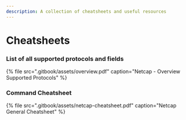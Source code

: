 ```yaml
---
description: A collection of cheatsheets and useful resources
---
```


# Cheatsheets

### List of all supported protocols and fields

{% file src=".gitbook/assets/overview.pdf" caption="Netcap - Overview Supported Protocols" %}

### Command Cheatsheet

{% file src=".gitbook/assets/netcap-cheatsheet.pdf" caption="Netcap General Cheatsheet" %}

